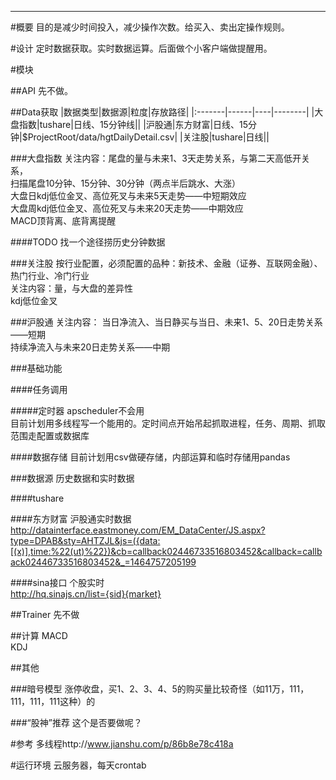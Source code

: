 ﻿***
#概要
目的是减少时间投入，减少操作次数。给买入、卖出定操作规则。

#设计
定时数据获取。实时数据运算。后面做个小客户端做提醒用。

#模块

##API
先不做。

##Data获取
|数据类型|数据源|粒度|存放路径|
|:-------|------|----|--------|
|大盘指数|tushare|日线、15分钟线||
|沪股通|东方财富|日线、15分钟|$ProjectRoot/data/hgtDailyDetail.csv|
|关注股|tushare|日线||

###大盘指数
关注内容：尾盘的量与未来1、3天走势关系，与第二天高低开关系，  
扫描尾盘10分钟、15分钟、30分钟（两点半后跳水、大涨）  
大盘日kdj低位金叉、高位死叉与未来5天走势——中短期效应  
大盘周kdj低位金叉、高位死叉与未来20天走势——中期效应  
MACD顶背离、底背离提醒

####TODO
找一个途径捞历史分钟数据

###关注股
按行业配置，必须配置的品种：新技术、金融（证券、互联网金融）、热门行业、冷门行业  
关注内容：量，与大盘的差异性  
kdj低位金叉  

###沪股通
关注内容：
当日净流入、当日静买与当日、未来1、5、20日走势关系——短期  
持续净流入与未来20日走势关系——中期  

###基础功能

####任务调用

#####定时器
apscheduler不会用  
目前计划用多线程写一个能用的。定时间点开始吊起抓取进程，任务、周期、抓取范围走配置或数据库  

####数据存储
目前计划用csv做硬存储，内部运算和临时存储用pandas  

###数据源
历史数据和实时数据  

####tushare

####东方财富
沪股通实时数据  
http://datainterface.eastmoney.com/EM_DataCenter/JS.aspx?type=DPAB&sty=AHTZJL&js=({data:[(x)],time:%22(ut)%22})&cb=callback02446733516803452&callback=callback02446733516803452&_=1464757205199

####sina接口
个股实时  
http://hq.sinajs.cn/list={sid}{market}  

##Trainer
先不做

##计算
MACD  
KDJ  

##其他

###暗号模型
涨停收盘，买1、2、3、4、5的购买量比较奇怪（如11万，111，111，111，111这种）的

###“股神”推荐
这个是否要做呢？

#参考
多线程http://www.jianshu.com/p/86b8e78c418a  

#运行环境
云服务器，每天crontab